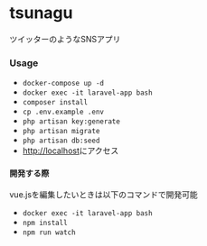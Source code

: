 # tsunagu

ツイッターのようなSNSアプリ

### Usage

- `docker-compose up -d`
- `docker exec -it laravel-app bash`
- `composer install`
- `cp .env.example .env`
- `php artisan key:generate`
- `php artisan migrate`
- `php artisan db:seed`
- [http://localhost](http://localhost)にアクセス

#### 開発する際

vue.jsを編集したいときは以下のコマンドで開発可能

- `docker exec -it laravel-app bash`
- `npm install`
- `npm run watch`
